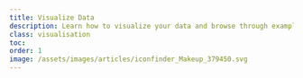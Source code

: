 ```yaml
---
title: Visualize Data
description: Learn how to visualize your data and browse through examples.
class: visualisation
toc:
order: 1
image: /assets/images/articles/iconfinder_Makeup_379450.svg
---
```

